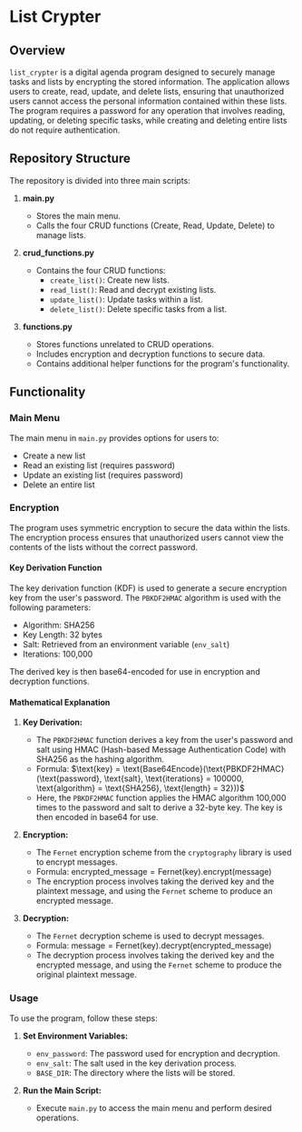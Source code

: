 # List Crypter

## Overview

`list_crypter` is a digital agenda program designed to securely manage tasks and lists by encrypting the stored information. The application allows users to create, read, update, and delete lists, ensuring that unauthorized users cannot access the personal information contained within these lists. The program requires a password for any operation that involves reading, updating, or deleting specific tasks, while creating and deleting entire lists do not require authentication.

## Repository Structure

The repository is divided into three main scripts:

1. **main.py**
   - Stores the main menu.
   - Calls the four CRUD functions (Create, Read, Update, Delete) to manage lists.

2. **crud_functions.py**
   - Contains the four CRUD functions:
     - `create_list()`: Create new lists.
     - `read_list()`: Read and decrypt existing lists.
     - `update_list()`: Update tasks within a list.
     - `delete_list()`: Delete specific tasks from a list.

3. **functions.py**
   - Stores functions unrelated to CRUD operations.
   - Includes encryption and decryption functions to secure data.
   - Contains additional helper functions for the program's functionality.

## Functionality

### Main Menu

The main menu in `main.py` provides options for users to:
- Create a new list
- Read an existing list (requires password)
- Update an existing list (requires password)
- Delete an entire list

### Encryption

The program uses symmetric encryption to secure the data within the lists. The encryption process ensures that unauthorized users cannot view the contents of the lists without the correct password.

#### Key Derivation Function

The key derivation function (KDF) is used to generate a secure encryption key from the user's password. The `PBKDF2HMAC` algorithm is used with the following parameters:
- Algorithm: SHA256
- Key Length: 32 bytes
- Salt: Retrieved from an environment variable (`env_salt`)
- Iterations: 100,000

The derived key is then base64-encoded for use in encryption and decryption functions.

#### Mathematical Explanation

1. **Key Derivation:**
   - The `PBKDF2HMAC` function derives a key from the user's password and salt using HMAC (Hash-based Message Authentication Code) with SHA256 as the hashing algorithm.
   - Formula: 
     $\text{key} = \text{Base64Encode}(\text{PBKDF2HMAC}(\text{password}, \text{salt}, \text{iterations} = 100000, \text{algorithm} = \text{SHA256}, \text{length} = 32}))$
   - Here, the `PBKDF2HMAC` function applies the HMAC algorithm 100,000 times to the password and salt to derive a 32-byte key. The key is then encoded in base64 for use.

2. **Encryption:**
   - The `Fernet` encryption scheme from the `cryptography` library is used to encrypt messages.
   - Formula: 
     $\text{encrypted\_message} = \text{Fernet}(\text{key}).\text{encrypt}(\text{message})$
   - The encryption process involves taking the derived key and the plaintext message, and using the `Fernet` scheme to produce an encrypted message.

3. **Decryption:**
   - The `Fernet` decryption scheme is used to decrypt messages.
   - Formula: 
     $\text{message} = \text{Fernet}(\text{key}).\text{decrypt}(\text{encrypted\_message})$
   - The decryption process involves taking the derived key and the encrypted message, and using the `Fernet` scheme to produce the original plaintext message.


### Usage

To use the program, follow these steps:

1. **Set Environment Variables:**
   - `env_password`: The password used for encryption and decryption.
   - `env_salt`: The salt used in the key derivation process.
   - `BASE_DIR`: The directory where the lists will be stored.

2. **Run the Main Script:**
   - Execute `main.py` to access the main menu and perform desired operations.

